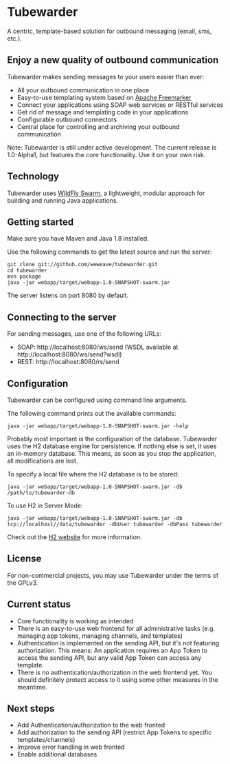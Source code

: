 # Tubewarder
A centric, template-based solution for outbound messaging (email, sms, etc.). 

## Enjoy a new quality of outbound communication
Tubewarder makes sending messages to your users easier than ever:
* All your outbound communication in one place
* Easy-to-use templating system based on [Apache Freemarker](http://freemarker.incubator.apache.org)
* Connect your applications using SOAP web services or RESTful services
* Get rid of message and templating code in your applications
* Configurable outbound connectors
* Central place for controlling and archiving your outbound communication

Note: Tubewarder is still under active development. The current release is 1.0-Alpha1, but features the core functionality. Use it on your own risk.

## Technology
Tubewarder uses [WildFly Swarm](http://wildfly-swarm.io), a lightweight, modular approach for building and running Java applications.

## Getting started
Make sure you have Maven and Java 1.8 installed.

Use the following commands to get the latest source and run the server:

```
git clone git://github.com/weweave/tubewarder.git
cd tubewarder
mvn package
java -jar webapp/target/webapp-1.0-SNAPSHOT-swarm.jar
```

The server listens on port 8080 by default.

## Connecting to the server
For sending messages, use one of the following URLs:
* SOAP: http://localhost:8080/ws/send (WSDL available at http://localhost:8080/ws/send?wsdl)
* REST: http://localhost:8080/rs/send

## Configuration
Tubewarder can be configured using command line arguments.

The following command prints out the available commands:

```
java -jar webapp/target/webapp-1.0-SNAPSHOT-swarm.jar -help
```

Probably most important is the configuration of the database. Tubewarder uses the H2 database engine for persistence. If nothing else is set, it uses an in-memory database. This means, as soon as you stop the application, all modifications are lost.

To specify a local file where the H2 database is to be stored:

```
java -jar webapp/target/webapp-1.0-SNAPSHOT-swarm.jar -db /path/to/tubewarder-db
```

To use H2 in Server Mode:

```
java -jar webapp/target/webapp-1.0-SNAPSHOT-swarm.jar -db tcp://localhost//data/tubewarder -dbUser tubewarder -dbPass tubewarder
```

Check out the [H2 website](http://www.h2database.com/html/cheatSheet.html) for more information.

## License
For non-commercial projects, you may use Tubewarder under the terms of the GPLv3.

## Current status
* Core functionality is working as intended
* There is an easy-to-use web frontend for all administrative tasks (e.g. managing app tokens, managing channels, and templates)
* Authentication is implemented on the sending API, but it's not featuring authorization. This means: An application requires an App Token to access the sending API, but any valid App Token can access any template.
* There is no authentication/authorization in the web frontend yet. You should definitely protect access to it using some other measures in the meantime.

## Next steps
* Add Authentication/authorization to the web fronted
* Add authorization to the sending API (restrict App Tokens to specific templates/channels)
* Improve error handling in web fronted 
* Enable additional databases
